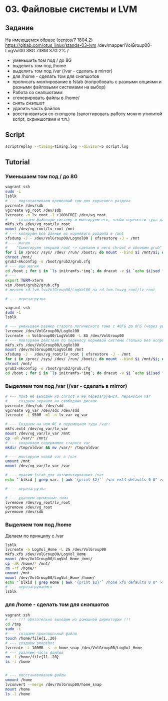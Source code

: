 # 03. Файловые системы и LVM

## Задание

На имеющемся образе (centos/7 1804.2)
https://gitlab.com/otus_linux/stands-03-lvm
/dev/mapper/VolGroup00-LogVol00 38G 738M 37G 2% /

* уменьшить том под / до 8G
* выделить том под /home
* выделить том под /var (/var - сделать в mirror)
* для /home - сделать том для снэпшотов
* прописать монтирование в fstab (попробовать с разными опциями и разными файловыми системами на выбор)
* Работа со снапшотами:
* сгенерировать файлы в /home/
* снять снэпшот
* удалить часть файлов
* восстановиться со снэпшота
(залоггировать работу можно утилитой script, скриншотами и т.п.)

## Script

```bash
scriptreplay --timing=timing.log --divisor=5 script.log
```

## Tutorial

### Уменьшаем том под / до 8G
```bash
vagrant ssh
sudo -i
lsblk
# --- подготавливаем временный том для корневого раздела
pvcreate /dev/sdb
vgcreate vg_root /dev/sdb
lvcreate -n lv_root -l +100%FREE /dev/vg_root
# --- создаем файловую систему и монтируем его, чтобы перенести туда данные
mkfs.xfs /dev/vg_root/lv_root
mount /dev/vg_root/lv_root /mnt
# --- копируем все данные из корневого раздела в /mnt
xfsdump -J - /dev/VolGroup00/LogVol00 | xfsrestore -J - /mnt 
# --- магия ...
#    "Сымитируем текущий root -> сделаем в него chroot и обновим grub"
for i in /proc/ /sys/ /dev/ /run/ /boot/; do mount --bind $i /mnt/$i; done
chroot /mnt/
grub2-mkconfig -o /boot/grub2/grub.cfg
# --- еще магия
cd /boot ; for i in `ls initramfs-*img`; do dracut -v $i `echo $i|sed "s/initramfs-//g;  s/.img//g"` --force; done
# ---
export TERM=xterm
vim /boot/grub2/grub.cfg
# меняем rd.lvm.lv=VolGroup00/LogVol00 на rd.lvm.lv=vg_root/lv_root

# --- перезагрузка
```
```bash
vagrant ssh
sudo -i
lsblk

# --- уменьшаем размер старого логического тома с 40ГБ до 8ГБ (через удаление)
lvremove /dev/VolGroup00/LogVol00
lvcreate -n VolGroup00/LogVol00 -L 8G /dev/VolGroup00
# --- повторяем действия по переносу корневой системы (только без исправления grub)
mkfs.xfs /dev/VolGroup00/LogVol00
mount /dev/VolGroup00/LogVol00 /mnt
xfsdump -J - /dev/vg_root/lv_root | xfsrestore -J - /mnt
for i in /proc/ /sys/ /dev/ /run/ /boot/; do mount --bind $i /mnt/$i; done
chroot /mnt/
grub2-mkconfig -o /boot/grub2/grub.cfg
cd /boot ; for i in `ls initramfs-*img`; do dracut -v $i `echo $i|sed "s/initramfs-//g;  s/.img//g"` --force; done
```

### Выделяем том под /var (/var - сделать в mirror)
```bash
# --- пока не выходим из chroot и не перезагруемся, переносим var
#     создаем зеркало на свободных дисках
pvcreate /dev/sdc /dev/sdd
vgcreate vg_var /dev/sdc /dev/sdd
lvcreate -L 950M -m1 -n lv_var vg_var

# --- Создаем на нем ФС и перемещаем туда /var:
mkfs.ext4 /dev/vg_var/lv_var
mount /dev/vg_var/lv_var /mnt
cp -aR /var/* /mnt/
# --- сохраняем содержимое старого var
mkdir /tmp/oldvar && mv /var/* /tmp/oldvar

# --- монтируем новый var в /var
umount /mnt
mount /dev/vg_var/lv_var /var

# --- правим fstab для автомонтирования /var
echo "`blkid | grep var: | awk '{print $2}'` /var ext4 defaults 0 0" >> /etc/fstab

# --- перезагрузка

# --- удаляем временные тома
lvremove /dev/vg_root/lv_root
vgremove /dev/vg_root
pvremove /dev/sdb
```

### Выделяем том под /home
Делаем по принципу с /var
```bash
lsblk
lvcreate -n LogVol_Home -L 2G /dev/VolGroup00
mkfs.xfs /dev/VolGroup00/LogVol_Home
mount /dev/VolGroup00/LogVol_Home /mnt/
cp -aR /home/* /mnt/
rm -rf /home/*
umount /mnt
mount /dev/VolGroup00/LogVol_Home /home/
echo "`blkid | grep Home | awk '{print $2}'` /home xfs defaults 0 0" >> /etc/fstab
# --- перезагружаемся
lsblk
```

### для /home - сделать том для снэпшотов
```bash
vagrant ssh
# --- !!! обязательно выходим из домашней директории !!!
cd /tmp
sudo -i
# --- создаем произвольный файлы
touch /home/file{1..20}
# --- создаем snapshot
lvcreate -L 100MB -s -n home_snap /dev/VolGroup00/LogVol_Home
# --- удаляем часть файлов
rm -f /home/file{11..20}
ls -l /home


# --- восстанавливаем файлы
umount /home
lvconvert --merge /dev/VolGroup00/home_snap
mount /home
ls -l /home
```

